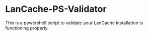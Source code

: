 # LanCache-PS-Validator
This is a powershell script to validate your LanCache installation is functioning properly.
